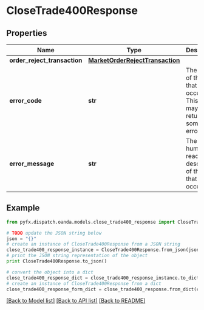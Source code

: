 # CloseTrade400Response


## Properties
Name | Type | Description | Notes
------------ | ------------- | ------------- | -------------
**order_reject_transaction** | [**MarketOrderRejectTransaction**](MarketOrderRejectTransaction.md) |  | [optional] 
**error_code** | **str** | The code of the error that has occurred. This field may not be returned for some errors. | [optional] 
**error_message** | **str** | The human-readable description of the error that has occurred. | [optional] 

## Example

```python
from pyfx.dispatch.oanda.models.close_trade400_response import CloseTrade400Response

# TODO update the JSON string below
json = "{}"
# create an instance of CloseTrade400Response from a JSON string
close_trade400_response_instance = CloseTrade400Response.from_json(json)
# print the JSON string representation of the object
print CloseTrade400Response.to_json()

# convert the object into a dict
close_trade400_response_dict = close_trade400_response_instance.to_dict()
# create an instance of CloseTrade400Response from a dict
close_trade400_response_form_dict = close_trade400_response.from_dict(close_trade400_response_dict)
```
[[Back to Model list]](../README.md#documentation-for-models) [[Back to API list]](../README.md#documentation-for-api-endpoints) [[Back to README]](../README.md)


